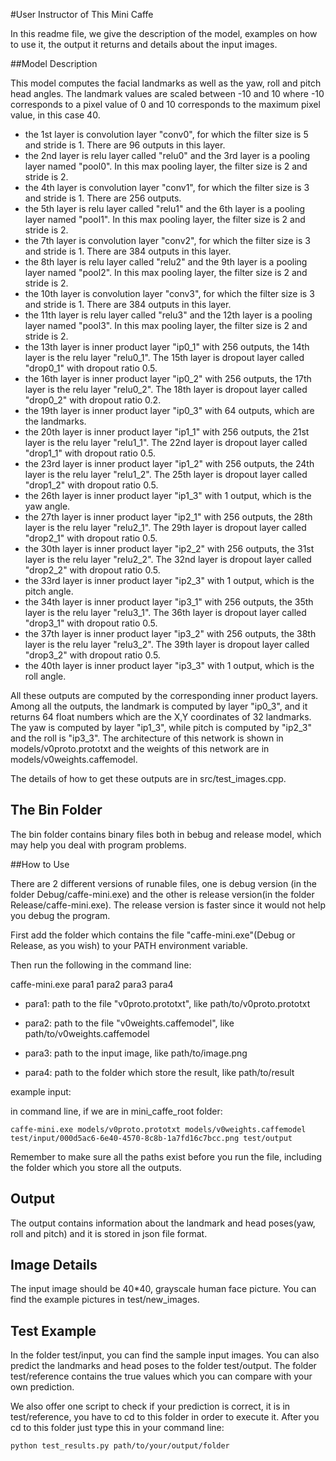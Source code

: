 #User Instructor of This Mini Caffe

In this readme file, we give the description of the model, examples on how to use it, the output it returns and details about the input images.

##Model Description

This model computes the facial landmarks as well as the yaw, roll and pitch head angles. The landmark values are scaled between -10 and 10 where -10 corresponds to a pixel value of 0 and 10 corresponds to the maximum pixel value, in this case 40.

- the 1st layer is convolution layer "conv0", for which the filter size is 5 and stride is 1. There are 96 outputs in this layer.
- the 2nd layer is relu layer called "relu0" and the 3rd layer is a pooling layer named "pool0". In this max pooling layer, the filter size is 2 and stride is 2.
- the 4th layer is convolution layer "conv1", for which the filter size is 3 and stride is 1. There are 256 outputs.
-  the 5th layer is relu layer called "relu1" and the 6th layer is a pooling layer named "pool1". In this max pooling layer, the filter size is 2 and stride is 2.
-  the 7th layer is convolution layer "conv2", for which the filter size is 3 and stride is 1. There are 384 outputs in this layer.
-  the 8th layer is relu layer called "relu2" and the 9th layer is a pooling layer named "pool2". In this max pooling layer, the filter size is 2 and stride is 2.
-  the 10th layer is convolution layer "conv3", for which the filter size is 3 and stride is 1. There are 384 outputs in this layer.
-  the 11th layer is relu layer called "relu3" and the 12th layer is a pooling layer named "pool3". In this max pooling layer, the filter size is 2 and stride is 2.
-  the 13th layer is inner product layer "ip0_1" with 256 outputs, the 14th layer is the relu layer "relu0_1". The 15th layer is dropout layer called "drop0_1" with dropout ratio 0.5.
-   the 16th layer is inner product layer "ip0_2" with 256 outputs, the 17th layer is the relu layer "relu0_2". The 18th layer is dropout layer called "drop0_2" with dropout ratio 0.2.
-   the 19th layer is inner product layer "ip0_3" with 64 outputs, which are the landmarks. 
-   the 20th layer is inner product layer "ip1_1" with 256 outputs, the 21st layer is the relu layer "relu1_1". The 22nd layer is dropout layer called "drop1_1" with dropout ratio 0.5.
-   the 23rd layer is inner product layer "ip1_2" with 256 outputs, the 24th layer is the relu layer "relu1_2". The 25th layer is dropout layer called "drop1_2" with dropout ratio 0.5. 
-   the 26th layer is inner product layer "ip1_3" with 1 output, which is the yaw angle.
-    the 27th layer is inner product layer "ip2_1" with 256 outputs, the 28th layer is the relu layer "relu2_1". The 29th layer is dropout layer called "drop2_1" with dropout ratio 0.5.
-    the 30th layer is inner product layer "ip2_2" with 256 outputs, the 31st layer is the relu layer "relu2_2". The 32nd layer is dropout layer called "drop2_2" with dropout ratio 0.5.
-    the 33rd layer is inner product layer "ip2_3" with 1 output, which is the pitch angle.
-    the 34th layer is inner product layer "ip3_1" with 256 outputs, the 35th layer is the relu layer "relu3_1". The 36th layer is dropout layer called "drop3_1" with dropout ratio 0.5.
-    the 37th layer is inner product layer "ip3_2" with 256 outputs, the 38th layer is the relu layer "relu3_2". The 39th layer is dropout layer called "drop3_2" with dropout ratio 0.5.
-    the 40th layer is inner product layer "ip3_3" with 1 output, which is the roll angle.

All these outputs are computed by the corresponding inner product layers. Among all the outputs, the landmark is computed by layer "ip0_3", and it returns 64 float numbers which are the X,Y coordinates of 32 landmarks. The yaw is computed by layer "ip1_3", while pitch is computed by
"ip2_3" and the roll is "ip3_3". The architecture of this network is shown in models/v0proto.prototxt and the weights of this network are in models/v0weights.caffemodel.

The details of how to get these outputs are in src/test_images.cpp.

## The Bin Folder
The bin folder contains binary files both in bebug and release model, which may help you deal with program problems.

##How to Use 

There are 2 different versions of runable files, one is debug version (in the folder Debug/caffe-mini.exe) and the other is release version(in the folder Release/caffe-mini.exe). The release version is faster since it would not help you debug the program. 

First add the folder which contains the file "caffe-mini.exe"(Debug or Release, as you wish) to your PATH environment variable. 

Then run the following in the command line:
 
caffe-mini.exe para1 para2 para3 para4

- para1: path to the file "v0proto.prototxt", like path/to/v0proto.prototxt

- para2: path to the file "v0weights.caffemodel", like path/to/v0weights.caffemodel

- para3: path to the input image, like path/to/image.png

- para4: path to the folder which store the result, like path/to/result

example input: 

in command line, if we are in mini_caffe_root folder:

` caffe-mini.exe models/v0proto.prototxt models/v0weights.caffemodel test/input/000d5ac6-6e40-4570-8c8b-1a7fd16c7bcc.png test/output `

Remember to make sure all the paths exist before you run the file, including the folder which you store all the outputs.

## Output 

The output contains information about the landmark and head poses(yaw, roll and pitch) and it is stored in json file format.

## Image Details

The input image should be 40*40, grayscale human face picture. You can find the example pictures in test/new_images.

## Test Example
In the folder test/input, you can find the sample input images. You can also predict the landmarks and head poses to the folder test/output. The folder test/reference contains the true values which you can compare with your own prediction. 

We also offer one script to check if your prediction is correct, it is in test/reference, you have to cd to this folder in order to execute it. After you cd to this folder just type this in your command line:

` python test_results.py path/to/your/output/folder   `
